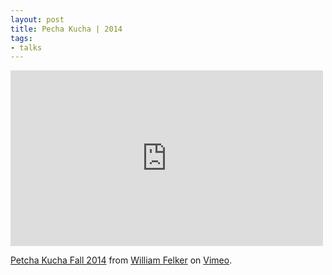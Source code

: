 ```yaml
---
layout: post
title: Pecha Kucha | 2014
tags:
- talks
---
```


<iframe src="https://player.vimeo.com/video/90775879?title=0&byline=0&portrait=0" width="500" height="281" frameborder="0" webkitallowfullscreen mozallowfullscreen allowfullscreen></iframe>
<p><a href="https://vimeo.com/90775879">Petcha Kucha Fall 2014</a> from <a href="https://vimeo.com/weftech">William Felker</a> on <a href="https://vimeo.com">Vimeo</a>.</p>